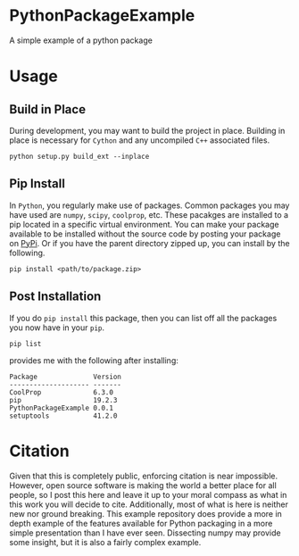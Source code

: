 # PythonPackageExample
A simple example of a python package

# Usage
## Build in Place
During development, you may want to build the project in place.
Building in place is necessary for `Cython` and any uncompiled `C++`
associated files.  
```
python setup.py build_ext --inplace
```

## Pip Install
In `Python`, you regularly make use of packages. Common packages you may have
used are `numpy`, `scipy`, `coolprop`, etc. These pacakges are installed to a 
pip located in a specific virtual environment. You can make your package
available to be installed without the source code by posting your package 
on  <a href="https://pypi.org/">PyPi</a>. Or if you have the parent directory 
zipped up, you can install by the following. 
```
pip install <path/to/package.zip>
``` 
## Post Installation
If you do `pip install` this package, then you can list off all the packages you
now have in your `pip`.
```
pip list
```
provides me with the following after installing:
```
Package              Version
-------------------- -------
CoolProp             6.3.0  
pip                  19.2.3 
PythonPackageExample 0.0.1  
setuptools           41.2.0
``` 

# Citation
Given that this is completely public, enforcing citation is near impossible.
However, open source software is making the world a better place for all people, so 
I post this here and leave it up to your moral compass as what in this work 
you will decide to cite. Additionally, most of what is here is neither new nor 
ground breaking. This example repository does provide a more in depth 
example of the features available for Python packaging in a more simple 
presentation than I have ever seen. Dissecting numpy may provide some 
insight, but it is also a fairly complex example. 
